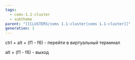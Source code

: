 ```yaml
---
tags:
  - coms-1.1-cluster
  - subtheme
parent: "[[CLUSTERS/coms 1.1-cluster|coms 1.1-cluster]]"
generation: 1
---
```



ctrl + alt + (f1 - f6)  -  перейти в виртуальный терминал

alt + (f1 - f6)  -  выход